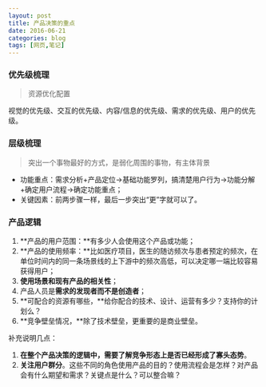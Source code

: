 ```yaml
---
layout: post
title: 产品决策的重点
date: 2016-06-21
categories: blog
tags: [网页,笔记]
---
```


### 优先级梳理

> 资源优化配置

视觉的优先级、交互的优先级、内容/信息的优先级、需求的优先级、用户的优先级。

### 层级梳理

> 突出一个事物最好的方式，是弱化周围的事物，有主体背景

* 功能重点：需求分析+产品定位->基础功能罗列，搞清楚用户行为->功能分解+确定用户流程->确定功能重点；
* 关键因素：前两步骤一样，最后一步突出“更”字就可以了。

### 产品逻辑

1. **产品的用户范围：**有多少人会使用这个产品或功能；
2. **产品的使用频率：**比如医疗项目，医生的随访频次与患者预定的频次，在单位时间内的同一条场景线的上下游中的频次高低，可以决定哪一端比较容易获得用户；
3. **使用场景和现有产品的相关性**；
4. 产品人员是**需求的发现者而不是创造者**；
5. **可配合的资源有哪些，**给你配合的技术、设计、运营有多少？支持你的计划么？
6. **竞争壁垒情况，**除了技术壁垒，更重要的是商业壁垒。

补充说明几点：

1. **在整个产品决策的逻辑中，需要了解竞争形态上是否已经形成了寡头态势**。
2. **关注用户群分**。这些不同的角色使用产品的目的？使用流程会是怎样？对产品会有什么期望和需求？关键点是什么？可以整合嘛？